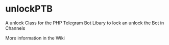 # unlockPTB
A unlock Class for the PHP Telegram Bot Libary to lock an unlock the Bot in Channels

More information in the Wiki
